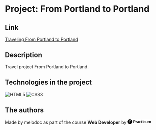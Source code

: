 # Project: From Portland to Portland

## Link

[Traveling From Portland to Portland](https://melodoc.github.io/russian-travel/)

## Description

Travel project From Portland to Portland.

## Technologies in the project

![HTML5](https://img.shields.io/badge/html5-%23E34F26.svg?style=for-the-badge&logo=html5&logoColor=white) ![CSS3](https://img.shields.io/badge/css3-%231572B6.svg?style=for-the-badge&logo=css3&logoColor=white)

## The authors

Made by melodoc as part of the course **Web Developer** by <img src="images/logo_header.png" alt="Yandex.Practicum" height="15"/>
